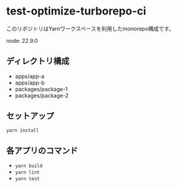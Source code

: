 # test-optimize-turborepo-ci

このリポジトリはYarnワークスペースを利用したmonorepo構成です。

node: 22.9.0

## ディレクトリ構成

- apps/app-a
- apps/app-b
- packages/package-1
- packages/package-2

## セットアップ

```sh
yarn install
```

## 各アプリのコマンド

- `yarn build`
- `yarn lint`
- `yarn test`
